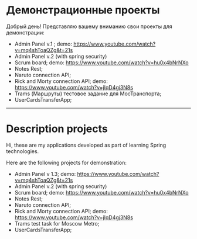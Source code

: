 # Демонстрационные проекты
Добрый день! Представляю вашему вниманию свои проекты для демонстрации:

- Admin Panel v.1 ; demo: https://www.youtube.com/watch?v=mq4shToaQZg&t=21s
- Admin Panel v.2 (with spring security)
- Scrum board; demo: https://www.youtube.com/watch?v=hu0x4bNrNXo
- Notes Rest;
- Naruto connection API;
- Rick and Morty connection API; demo: https://www.youtube.com/watch?v=jIqD4gj3N8s
- Trams (Маршруты) тестовое задание для МосТранспорта;
- UserCardsTransferApp;
---
# Description projects
Hi, these are my applications developed as part of learning Spring technologies.

Here are the following projects for demonstration:
- Admin Panel v 1.3; demo: https://www.youtube.com/watch?v=mq4shToaQZg&t=21s
- Admin Panel v.2 (with spring security)
- Scrum board; demo: https://www.youtube.com/watch?v=hu0x4bNrNXo
- Notes Rest;
- Naruto connection API;
- Rick and Morty connection API; demo: https://www.youtube.com/watch?v=jIqD4gj3N8s
- Trams test task for Moscow Metro;
- UserCardsTransferApp;


